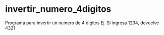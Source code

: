 # invertir_numero_4digitos
Programa para invertir un numero de 4 digitos Ej. Si ingresa 1234, devuelve 4321
